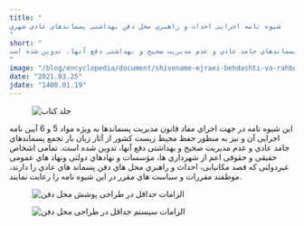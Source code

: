 ```yaml
---
title: "
شیوه نامه اجرایی احداث و راهبري محل دفن بهداشتی پسماندهاي عادي شهري
"
short: "
این شیوه نامه در جهت اجراي مفاد قانون مدیریت پسماندها به ویژه مواد 5 و 6 آیین نامه اجرایی آن و نیز به منظور حفظ محیط زیست کشور از آثار زیان بار تجمع پسماندهاي جامد عادي و عدم مدیریت صحیح و بهداشتی دفع آنها، تدوین شده است. 
"
image: "/blog/encyclopedia/document/shivename-ejraei-behdashti-va-rahbordi/3.png"
date: "2021.03.25"
jdate: "1400.01.19"
---
```


<figure>
  <img src="/blog/encyclopedia/document/shivename-ejraei-behdashti-va-rahbordi/1.png" alt="جلد کتاب">
</figure>

<p>
این شیوه نامه در جهت اجراي مفاد قانون مدیریت پسماندها به ویژه مواد 5 و 6 آیین نامه اجرایی آن و نیز به منظور حفظ محیط زیست کشور از آثار زیان بار تجمع پسماندهاي جامد عادي و عدم مدیریت صحیح و بهداشتی دفع آنها، تدوین شده است. تمامی اشخاص حقیقی و حقوقی اعم از شهرداري ها، مؤسسات و نهادهاي دولتی ونهاد هاي عمومی غیردولتی که قصد مکانیابی، احداث و راهبري محل هاي دفن پسماند هاي عادي را دارند، موظفند مقررات و سیاست هاي مقرر در این شیوه نامه را رعایت نمایند.
</p>

<figure>

  <img src="/blog/encyclopedia/document/shivename-ejraei-behdashti-va-rahbordi/2.png" alt="الزامات حداقل در طراحی پوشش محل دفن">
  <br/>

</figure>

<figure>
  
  <img src="/blog/encyclopedia/document/shivename-ejraei-behdashti-va-rahbordi/3.png" alt="الزامات سیستم حداقل در طراحی محل دفن">

</figure>

<br />
